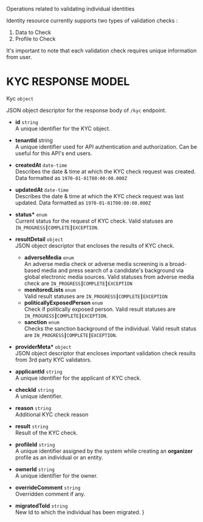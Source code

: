 Operations related to validating individual identities

Identity resource currently supports two types of validation checks :

1. Data to Check
2. Profile to Check

It's important to note that each validation check requires unique information from user.

# KYC RESPONSE MODEL

</strong> Kyc </strong> `object`

JSON object descriptor for the response body of `/kyc` endpoint.

   * <strong>id</strong> `string` <br> A unique identifier for the KYC object.
   * <strong>tenantId</strong> string <br> A unique identifier used for API authentication and authorization. Can be useful for this API's end users.
   * <strong>createdAt</strong> `date-time` <br>  Describes the date & time at which the KYC check request was created. Data formatted as `1970-01-01T00:00:00.000Z`
   * <strong>updatedAt</strong> `date-time` <br> Describes the date & time at which the KYC check request was last updated. Data formatted as `1970-01-01T00:00:00.000Z`
   * <strong>status*</strong> `enum` <br> Current status for the request of KYC check. Valid statuses are `IN_PROGRESS┃COMPLETE┃EXCEPTION`. 
   * <strong>resultDetail</strong> `object` <br> JSON object descriptor that encloses the results of KYC check.
     * <strong>adverseMedia</strong> `enum` <br> An adverse media check or adverse media screening is a broad-based media and press search of a candidate's background via global electronic media sources. Valid statuses from adverse media check are `IN_PROGRESS┃COMPLETE┃EXCEPTION`
     * <strong>monitoredLists</strong> `enum` <br> Valid result statuses are `IN_PROGRESS┃COMPLETE┃EXCEPTION`
     * <strong>politicallyExposedPerson</strong> `enum` <br> Check if politically exposed person. Valid result statuses are `IN_PROGRESS┃COMPLETE┃EXCEPTION`. 
     * <strong>sanction</strong> `enum` <br> Checks the sanction background of the individual. Valid result status are `IN_PROGRESS┃COMPLETE┃EXCEPTION`. 

   * <strong>providerMeta*</strong> `object` <br> JSON object descriptor that encloses important validation check results from 3rd party KYC validators.
   * <strong>applicantId</strong> `string` <br> A unique identifier for the applicant of KYC check.
   * <strong>checkId</strong> `string` <br> A unique identifier.
   * <strong>reason</strong> `string` <br> Additional KYC check reason
   * <strong>result</strong> `string` <br> Result of the KYC check.
   * <strong>profileId</strong> `string` <br> A unique identifier assigned by the system while creating an **organizer** profile as an individual or an entity.
   * <strong>ownerId</strong> `string` <br> A unique identifier for the owner.
   * <strong>overrideComment</strong> `string` <br> Overridden comment if any.
   * <strong>migratedToId</strong> `string` <br> New Id to which the individual has been migrated.
   }